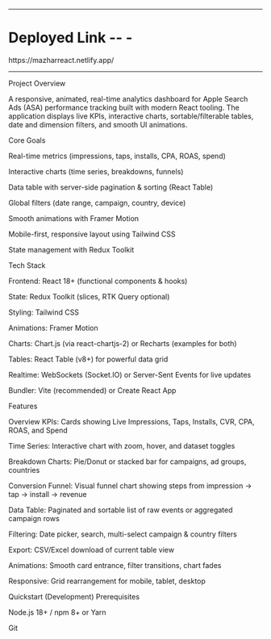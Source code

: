 
-------------------------------------
<h1>Deployed Link -- -</h1>    https://mazharreact.netlify.app/


----------------------------------
Project Overview

A responsive, animated, real-time analytics dashboard for Apple Search Ads (ASA) performance tracking built with modern React tooling. The application displays live KPIs, interactive charts, sortable/filterable tables, date and dimension filters, and smooth UI animations.

Core Goals

Real-time metrics (impressions, taps, installs, CPA, ROAS, spend)

Interactive charts (time series, breakdowns, funnels)

Data table with server-side pagination & sorting (React Table)

Global filters (date range, campaign, country, device)

Smooth animations with Framer Motion

Mobile-first, responsive layout using Tailwind CSS

State management with Redux Toolkit

Tech Stack

Frontend: React 18+ (functional components & hooks)

State: Redux Toolkit (slices, RTK Query optional)

Styling: Tailwind CSS

Animations: Framer Motion

Charts: Chart.js (via react-chartjs-2) or Recharts (examples for both)

Tables: React Table (v8+) for powerful data grid

Realtime: WebSockets (Socket.IO) or Server-Sent Events for live updates

Bundler: Vite (recommended) or Create React App

Features

Overview KPIs: Cards showing Live Impressions, Taps, Installs, CVR, CPA, ROAS, and Spend

Time Series: Interactive chart with zoom, hover, and dataset toggles

Breakdown Charts: Pie/Donut or stacked bar for campaigns, ad groups, countries

Conversion Funnel: Visual funnel chart showing steps from impression → tap → install → revenue

Data Table: Paginated and sortable list of raw events or aggregated campaign rows

Filtering: Date picker, search, multi-select campaign & country filters

Export: CSV/Excel download of current table view

Animations: Smooth card entrance, filter transitions, chart fades

Responsive: Grid rearrangement for mobile, tablet, desktop

Quickstart (Development)
Prerequisites

Node.js 18+ / npm 8+ or Yarn

Git
